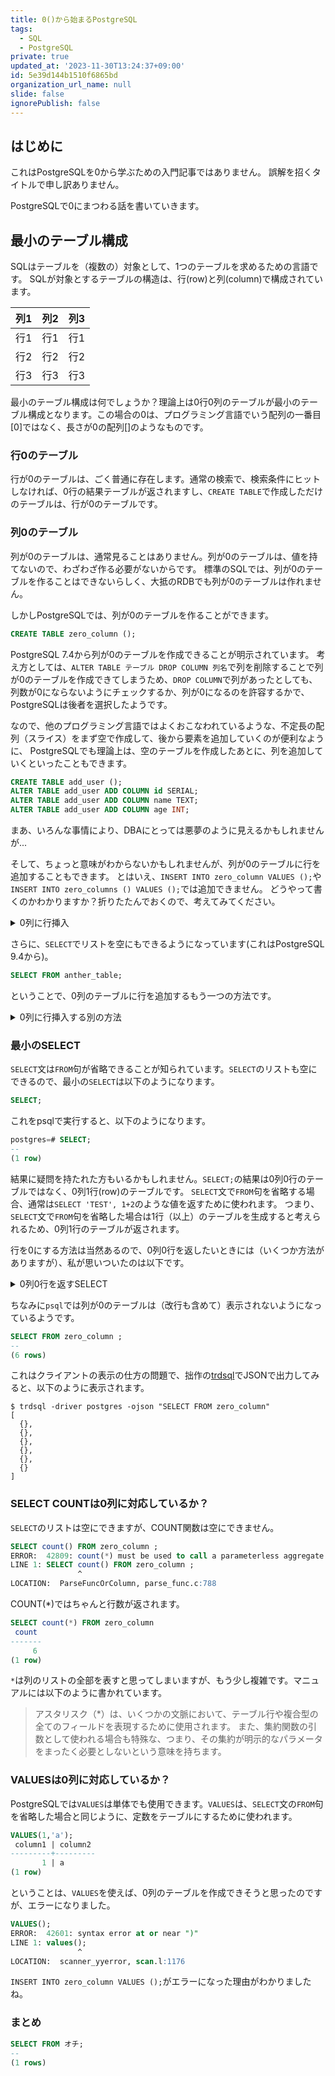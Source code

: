 ```yaml
---
title: 0()から始まるPostgreSQL
tags:
  - SQL
  - PostgreSQL
private: true
updated_at: '2023-11-30T13:24:37+09:00'
id: 5e39d144b1510f6865bd
organization_url_name: null
slide: false
ignorePublish: false
---
```


## はじめに

これはPostgreSQLを0から学ぶための入門記事ではありません。
誤解を招くタイトルで申し訳ありません。

PostgreSQLで0にまつわる話を書いていきます。

## 最小のテーブル構成

SQLはテーブルを（複数の）対象として、1つのテーブルを求めるための言語です。
SQLが対象とするテーブルの構造は、行(row)と列(column)で構成されています。

| 列1 | 列2 | 列3 |
| --- | --- | --- |
| 行1 | 行1 | 行1 |
| 行2 | 行2 | 行2 |
| 行3 | 行3 | 行3 |

最小のテーブル構成は何でしょうか？理論上は0行0列のテーブルが最小のテーブル構成となります。この場合の0は、プログラミング言語でいう配列の一番目[0]ではなく、長さが0の配列[]のようなものです。

### 行0のテーブル

行が0のテーブルは、ごく普通に存在します。通常の検索で、検索条件にヒットしなければ、0行の結果テーブルが返されますし、`CREATE TABLE`で作成しただけのテーブルは、行が0のテーブルです。

### 列0のテーブル

列が0のテーブルは、通常見ることはありません。列が0のテーブルは、値を持てないので、わざわざ作る必要がないからです。
標準のSQLでは、列が0のテーブルを作ることはできないらしく、大抵のRDBでも列が0のテーブルは作れません。

しかしPostgreSQLでは、列が0のテーブルを作ることができます。

```sql
CREATE TABLE zero_column ();
```

PostgreSQL 7.4から列が0のテーブルを作成できることが明示されています。
考え方としては、`ALTER TABLE テーブル DROP COLUMN 列名`で列を削除することで列が0のテーブルを作成できてしまうため、`DROP COLUMN`で列があったとしても、列数が0にならないようにチェックするか、列が0になるのを許容するかで、PostgreSQLは後者を選択したようです。

なので、他のプログラミング言語ではよくおこなわれているような、不定長の配列（スライス）をまず空で作成して、後から要素を追加していくのが便利なように、
PostgreSQLでも理論上は、空のテーブルを作成したあとに、列を追加していくといったこともできます。
  
  ```sql
CREATE TABLE add_user ();
ALTER TABLE add_user ADD COLUMN id SERIAL;
ALTER TABLE add_user ADD COLUMN name TEXT;
ALTER TABLE add_user ADD COLUMN age INT;
```

まあ、いろんな事情により、DBAにとっては悪夢のように見えるかもしれませんが...

そして、ちょっと意味がわからないかもしれませんが、列が0のテーブルに行を追加することもできます。
とはいえ、`INSERT INTO zero_column VALUES ();`や`INSERT INTO zero_columns () VALUES ();`では追加できません。
どうやって書くのかわかりますか？折りたたんでおくので、考えてみてください。

<details><summary>0列に行挿入</summary>

```sql
INSERT INTO zero_column DEFAULT VALUES;
```

</details>

さらに、`SELECT`でリストを空にもできるようになっています(これはPostgreSQL 9.4から)。

```sql
SELECT FROM anther_table;
```

ということで、0列のテーブルに行を追加するもう一つの方法です。

<details><summary>0列に行挿入する別の方法</summary>

```sql
INSERT INTO zero_column SELECT FROM anther_table;
```

これにより0列複数行のテーブルが作成できます。

</details>

### 最小のSELECT

`SELECT`文は`FROM`句が省略できることが知られています。`SELECT`のリストも空にできるので、最小の`SELECT`は以下のようになります。

```sql
SELECT;
```

これをpsqlで実行すると、以下のようになります。

```sql
postgres=# SELECT;
--
(1 row)
```

結果に疑問を持たれた方もいるかもしれません。`SELECT;`の結果は0列0行のテーブルではなく、0列1行(row)のテーブルです。
`SELECT`文で`FROM`句を省略する場合、通常は`SELECT 'TEST', 1+2`のような値を返すために使われます。
つまり、`SELECT`文で`FROM`句を省略した場合は1行（以上）のテーブルを生成すると考えられるため、0列1行のテーブルが返されます。

行を0にする方法は当然あるので、0列0行を返したいときには（いくつか方法がありますが）、私が思いついたのは以下です。

<details><summary>0列0行を返すSELECT</summary>

```sql
SELECT WHERE false;
SELECT LIMIT 0;
```

0列1行よりも0列0行を返す方が長くなるのは、面白いですね。

</details>

ちなみに`psql`では列が0のテーブルは（改行も含めて）表示されないようになっているようです。

```sql
SELECT FROM zero_column ;
--
(6 rows)
```

これはクライアントの表示の仕方の問題で、拙作の[trdsql](https://github.com/noborus/trdsql)でJSONで出力してみると、以下のように表示されます。

```console
$ trdsql -driver postgres -ojson "SELECT FROM zero_column"
[
  {},
  {},
  {},
  {},
  {},
  {}
]
```

### SELECT COUNTは0列に対応しているか？

`SELECT`のリストは空にできますが、COUNT関数は空にできません。

```sql
SELECT count() FROM zero_column ;
ERROR:  42809: count(*) must be used to call a parameterless aggregate function
LINE 1: SELECT count() FROM zero_column ;
               ^
LOCATION:  ParseFuncOrColumn, parse_func.c:788
```

COUNT(*)ではちゃんと行数が返されます。

```sql
SELECT count(*) FROM zero_column
 count 
-------
     6
(1 row)
```

`*`は列のリストの全部を表すと思ってしまいますが、もう少し複雑です。マニュアルには以下のように書かれています。

> アスタリスク（*）は、いくつかの文脈において、テーブル行や複合型の全てのフィールドを表現するために使用されます。 また、集約関数の引数として使われる場合も特殊な、つまり、その集約が明示的なパラメータをまったく必要としないという意味を持ちます。

### VALUESは0列に対応しているか？

PostgreSQLでは`VALUES`は単体でも使用できます。`VALUES`は、`SELECT`文の`FROM`句を省略した場合と同じように、定数をテーブルにするために使われます。

```sql
VALUES(1,'a');
 column1 | column2 
---------+---------
       1 | a
(1 row)
```

ということは、`VALUES`を使えば、0列のテーブルを作成できそうと思ったのですが、エラーになりました。

```sql
VALUES();
ERROR:  42601: syntax error at or near ")"
LINE 1: values();
               ^
LOCATION:  scanner_yyerror, scan.l:1176
```

`INSERT INTO zero_column VALUES ();`がエラーになった理由がわかりましたね。

### まとめ

```sql
SELECT FROM オチ;
--
(1 rows)
```
